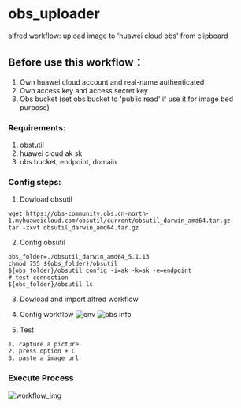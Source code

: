 # obs_uploader
alfred workflow: upload image to 'huawei cloud obs' from clipboard

## Before use this workflow：
  1. Own huawei cloud account and real-name authenticated
  2. Own access key and access secret key
  3. Obs bucket (set obs bucket to 'public read' if use it for image bed purpose)
  
### Requirements:
  1. obstutil
  2. huawei cloud ak sk
  3. obs bucket, endpoint, domain 

### Config steps:
  1. Dowload obsutil
  ```
  wget https://obs-community.obs.cn-north-1.myhuaweicloud.com/obsutil/current/obsutil_darwin_amd64.tar.gz
  tar -zxvf obsutil_darwin_amd64.tar.gz
  ```
  2. Config obsutil
  ```
  obs_folder=./obsutil_darwin_amd64_5.1.13
  chmod 755 ${obs_folder}/obsutil 
  ${obs_folder}/obsutil config -i=ak -k=sk -e=endpoint
  # test connection
  ${obs_folder}/obsutil ls
  ```
  3. Dowload and import alfred workflow
  4. Config workflow ![env](http://img1.obs.cn-east-3.myhuaweicloud.com/1589854452.png) ![obs info](http://img1.obs.cn-east-3.myhuaweicloud.com/1589856164.png)

  5. Test
  
    1. capture a picture
    2. press option + C
    3. paste a image url
  

### Execute Process
![workflow_img](http://img1.obs.cn-east-3.myhuaweicloud.com/1589855560.png)


  
